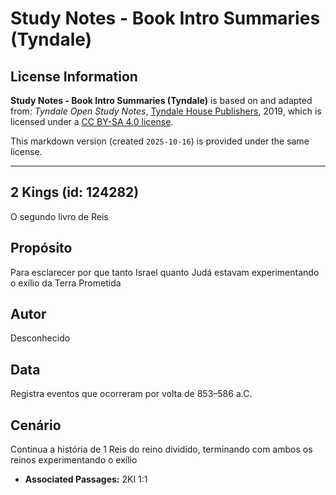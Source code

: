 # Study Notes - Book Intro Summaries (Tyndale)

## License Information

**Study Notes - Book Intro Summaries (Tyndale)** is based on and adapted from: _Tyndale Open Study Notes_, [Tyndale House Publishers](https://tyndaleopenresources.com/), 2019, which is licensed under a [CC BY-SA 4.0 license](https://creativecommons.org/licenses/by-sa/4.0/legalcode.en).

This markdown version (created `2025-10-16`) is provided under the same license.



--------------------------------

## 2 Kings (id: 124282)

O segundo livro de Reis

Propósito
---------

Para esclarecer por que tanto Israel quanto Judá estavam experimentando o exílio da Terra Prometida

Autor
-----

Desconhecido

Data
----

Registra eventos que ocorreram por volta de 853–586 a.C.

Cenário
-------

Continua a história de 1 Reis do reino dividido, terminando com ambos os reinos experimentando o exílio

* **Associated Passages:** 2KI 1:1

